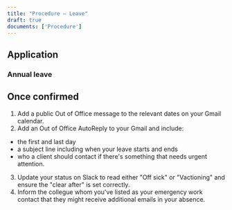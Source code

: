 ```yaml
---
title: "Procedure – Leave"
draft: true
documents: ['Procedure']
---
```


## Application

### Annual leave



## Once confirmed

<!-- Once any leave has been granted you will need to inform your collegues by: -->
1. Add a public Out of Office message to the relevant dates on your Gmail calendar.
2. Add an Out of Office AutoReply to your Gmail and include:
 - the first and last day
 - a subject line including when your leave starts and ends
 - who a client should contact if there's something that needs urgent attention.
3. Update your status on Slack to read either "Off sick" or "Vactioning" and ensure the "clear after" is set correctly. 
4. Inform the collegue whom you've listed as your emergency work contact that they might receive additional emails in your absence.
